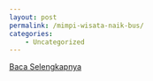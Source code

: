 ```yaml
---
layout: post
permalink: /mimpi-wisata-naik-bus/
categories:
    - Uncategorized
---
```


[Baca Selengkapnya](/09)